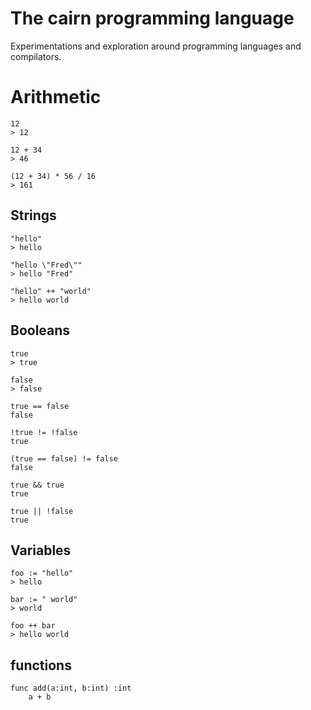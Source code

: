 # The cairn programming language

Experimentations and exploration around programming languages and compilators.

# Arithmetic

```
12
> 12

12 + 34
> 46

(12 + 34) * 56 / 16
> 161
```

## Strings

```
"hello"
> hello

"hello \"Fred\""
> hello "Fred"

"hello" ++ "world"
> hello world
```

## Booleans

```
true
> true

false
> false

true == false
false

!true != !false
true

(true == false) != false
false

true && true
true

true || !false
true

```


## Variables

```
foo := "hello"
> hello

bar := " world"
> world

foo ++ bar
> hello world
```

## functions

```
func add(a:int, b:int) :int
    a + b
```
